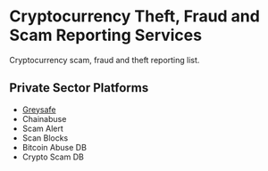 # Cryptocurrency Theft, Fraud and Scam Reporting Services

Cryptocurrency scam, fraud and theft reporting list.

## Private Sector Platforms

+ [Greysafe]("https://greysafe.com")
+ Chainabuse
+ Scam Alert
+ Scan Blocks
+ Bitcoin Abuse DB
+ Crypto Scam DB

